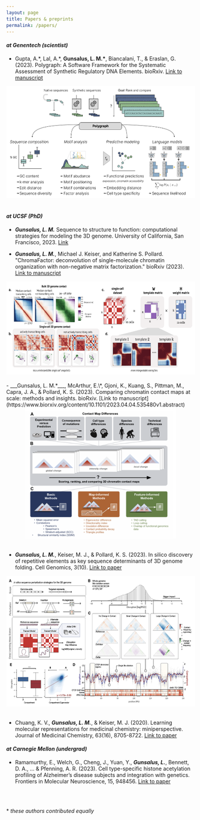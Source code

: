 ```yaml
---
layout: page
title: Papers & preprints
permalink: /papers/
---
```


#### *at Genentech (scientist)*

- Gupta, A.\*, Lal, A.\*, __Gunsalus, L. M.*__, Biancalani, T., & Eraslan, G. (2023). Polygraph: A Software Framework for the Systematic Assessment of Synthetic Regulatory DNA Elements. bioRxiv. [Link to manuscript](https://www.biorxiv.org/content/10.1101/2023.11.27.568764v1.abstract)
<div style="text-align: center;">
    <img src="/photos/polygraph.png" alt="polygraph" height="300"/>
</div>

<br/>

#### *at UCSF (PhD)*

<!-- __Thesis__ \ -->
- ***Gunsalus, L. M.*** Sequence to structure to function: computational strategies for modeling the 3D genome. University of California, San Francisco, 2023. [Link](https://www.proquest.com/openview/f0b3504a99420dd454476dbce71f789e/1?pq-origsite=gscholar&cbl=18750&diss=y)  

<!-- __ChromaFactor__ \ -->
- ***Gunsalus, L. M.***, Michael J. Keiser, and Katherine S. Pollard. "ChromaFactor: deconvolution of single-molecule chromatin organization with non-negative matrix factorization." bioRxiv (2023).
[Link to manuscript](https://www.biorxiv.org/content/10.1101/2023.11.22.568268v1.abstract)
<div style="text-align: center;">
    <img src="/photos/chromafactor.png" alt="chromafactor" height="250"/>
</div>  

<br/>
<!-- __Comparing chromatin contact maps at scale: methods and insights__ \ -->
- ___Gunsalus, L. M.*___, McArthur, E.\*, Gjoni, K., Kuang, S., Pittman, M., Capra, J. A., & Pollard, K. S. (2023). Comparing chromatin contact maps at scale: methods and insights. bioRxiv.
[Link to manuscript](https://www.biorxiv.org/content/10.1101/2023.04.04.535480v1.abstract)
<div style="text-align: center;">
    <img src="/photos/comparing.png" alt="comparing" height="350"/>
</div>
<br/>

<!-- __In silico discovery of repetitive elements as key sequence determinants of 3D genome folding__\ -->
- ***Gunsalus, L. M.***, Keiser, M. J., & Pollard, K. S. (2023). In silico discovery of repetitive elements as key sequence determinants of 3D genome folding. Cell Genomics, 3(10).
[Link to paper](https://www.cell.com/cell-genomics/fulltext/S2666-979X(23)00224-0)
<div style="text-align: center;">
    <img src="/photos/disruption.png" alt="disruption" height="350"/>
</div>

<br/>

- Chuang, K. V., ___Gunsalus, L. M.___, & Keiser, M. J. (2020). Learning molecular representations for medicinal chemistry: miniperspective. Journal of Medicinal Chemistry, 63(16), 8705-8722.
[Link to paper](https://pubs.acs.org/doi/full/10.1021/acs.jmedchem.0c00385)

#### *at Carnegie Mellon (undergrad)*

- Ramamurthy, E., Welch, G., Cheng, J., Yuan, Y., ___Gunsalus, L.___, Bennett, D. A., ... & Pfenning, A. R. (2023). Cell type-specific histone acetylation profiling of Alzheimer’s disease subjects and integration with genetics. Frontiers in Molecular Neuroscience, 15, 948456. [Link to paper](https://www.frontiersin.org/articles/10.3389/fnmol.2022.948456/full)

<br/>
<br/>

\* _these authors contributed equally_